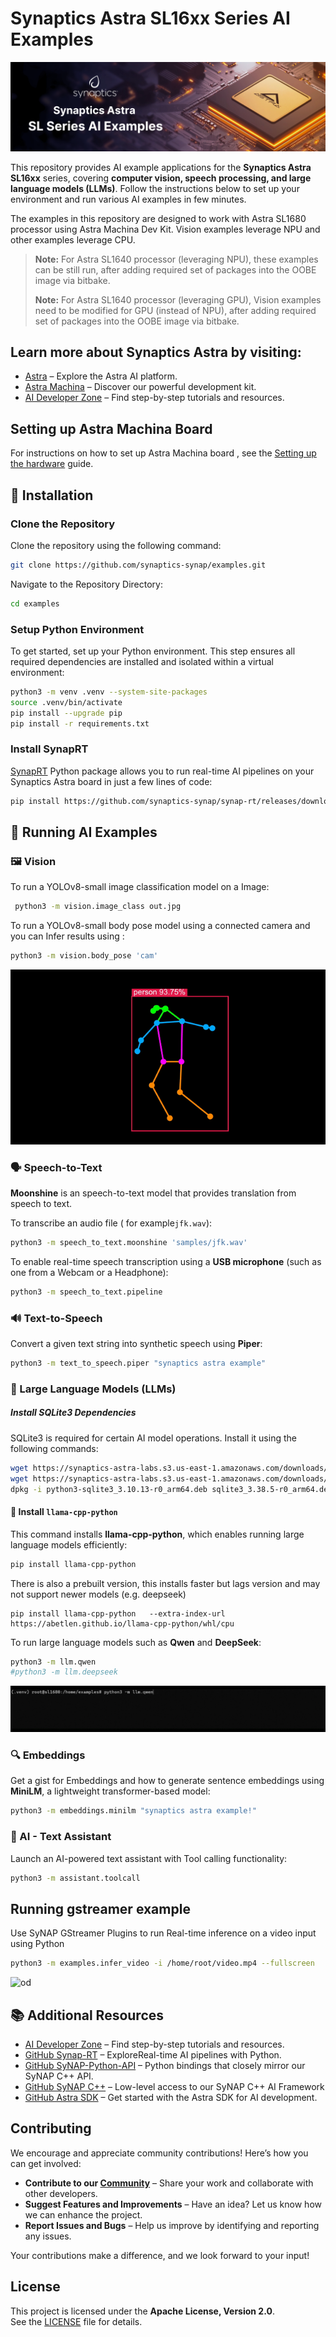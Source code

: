 # Synaptics Astra SL16xx Series AI Examples

![home](/samples/home.png)

This repository provides AI example applications for the **Synaptics Astra SL16xx** series, covering **computer vision, speech processing, and large language models (LLMs)**. Follow the instructions below to set up your environment and run various AI examples in few minutes.

The examples in this repository are designed to work with Astra SL1680 processor using Astra Machina Dev Kit. Vision examples leverage NPU and other examples leverage CPU.

> **Note:** For Astra SL1640 processor (leveraging NPU), these examples can be still run, after adding required set of packages into the OOBE image via bitbake.
> 
> **Note:** For Astra SL1640 processor (leveraging GPU), Vision examples need to be modified for GPU (instead of NPU), after adding required set of packages into the OOBE image via bitbake.


## Learn more about Synaptics Astra by visiting:

- [Astra](https://www.synaptics.com/products/embedded-processors) – Explore the Astra AI platform.
- [Astra Machina](https://www.synaptics.com/products/embedded-processors/astra-machina-foundation-series) – Discover our powerful development kit.
- [AI Developer Zone](https://developer.synaptics.com/) – Find step-by-step tutorials and resources.


## Setting up Astra Machina Board
For instructions on how to set up Astra Machina board , see the  [Setting up the hardware](https://synaptics-astra.github.io/doc/v/1.5.0/quickstart/hw_setup.html)  guide.


## 🔧 Installation
 

### Clone the Repository

Clone the repository using the following command:

```bash
git clone https://github.com/synaptics-synap/examples.git
```
Navigate to the Repository Directory:

```bash
cd examples
```

### Setup Python Environment

To get started, set up your Python environment. This step ensures all required dependencies are installed and isolated within a virtual environment:

```bash
python3 -m venv .venv --system-site-packages
source .venv/bin/activate
pip install --upgrade pip
pip install -r requirements.txt
```

### Install SynapRT 
[SynapRT](https://github.com/synaptics-synap/synap-rt) Python package allows you to run real-time AI pipelines on your Synaptics Astra board in just a few lines of code:

```bash
pip install https://github.com/synaptics-synap/synap-rt/releases/download/v0.0.1-preview/synap_rt-0.0.1-py3-none-any.whl
```

## 🎯 Running AI Examples

### 🖼️ Vision
To run a YOLOv8-small  image classification model on a Image:
```bash
 python3 -m vision.image_class out.jpg
```

To run a YOLOv8-small body pose model using a connected camera and you can Infer results using :
```bash
python3 -m vision.body_pose 'cam'
```
![bodypose](/samples/body-pose.gif)


 

### 🗣️ Speech-to-Text

**Moonshine** is an speech-to-text model that provides translation from speech to text.

To transcribe an audio file ( for example`jfk.wav`):
```bash
python3 -m speech_to_text.moonshine 'samples/jfk.wav'
```

To enable real-time speech transcription using a **USB microphone** (such as one from a Webcam or a Headphone):
```bash
python3 -m speech_to_text.pipeline
```

 

### 🔊 Text-to-Speech
Convert a given text string into synthetic speech using **Piper**:
```bash
python3 -m text_to_speech.piper "synaptics astra example"
```

### 🚀 Large Language Models (LLMs)


##### Install SQLite3 Dependencies
SQLite3 is required for certain AI model operations. Install it using the following commands:
```bash
wget https://synaptics-astra-labs.s3.us-east-1.amazonaws.com/downloads/sqlite3_3.38.5-r0_arm64.deb
wget https://synaptics-astra-labs.s3.us-east-1.amazonaws.com/downloads/python3-sqlite3_3.10.13-r0_arm64.deb
dpkg -i python3-sqlite3_3.10.13-r0_arm64.deb sqlite3_3.38.5-r0_arm64.deb
```

#### 🦙 Install `llama-cpp-python`

This command installs **llama-cpp-python**, which enables running large language models efficiently:
```bash
pip install llama-cpp-python
```

There is also a prebuilt version, this installs faster but lags version and may not support newer models (e.g. deepseek)
```
pip install llama-cpp-python   --extra-index-url https://abetlen.github.io/llama-cpp-python/whl/cpu
```

To run large language models such as **Qwen** and **DeepSeek**:

```bash
python3 -m llm.qwen
#python3 -m llm.deepseek
```
![qwen](/samples/qwen.gif)

### 🔍 Embeddings
Get a gist for Embeddings and how to generate sentence embeddings using **MiniLM**, a lightweight transformer-based model:
```bash
python3 -m embeddings.minilm "synaptics astra example!"
```

 
### 🤖 AI - Text Assistant
Launch an AI-powered text assistant with Tool calling functionality:
```bash
python3 -m assistant.toolcall
```

 
## Running gstreamer example
Use SyNAP GStreamer Plugins to run Real-time inference on a video input using Python

```bash
python3 -m examples.infer_video -i /home/root/video.mp4 --fullscreen
```

![od](/samples/od.gif)


## 📚 Additional Resources

- [AI Developer Zone](https://developer.synaptics.com/) – Find step-by-step tutorials and resources.
- [GitHub Synap-RT](https://github.com/synaptics-synap/synap-rt) – ExploreReal-time AI pipelines with Python.
- [GitHub SyNAP-Python-API](https://github.com/synaptics-synap/synap-python) – Python bindings that closely mirror our SyNAP C++ API.
- [GitHub SyNAP C++](https://github.com/synaptics-astra/synap-framework) – Low-level access to our SyNAP C++ AI Framework
- [GitHub Astra SDK](https://github.com/synaptics-astra) – Get started with the Astra SDK for AI development.

## Contributing

We encourage and appreciate community contributions! Here’s how you can get involved:

- **Contribute to our [Community](./community)** – Share your work and collaborate with other developers.
- **Suggest Features and Improvements** – Have an idea? Let us know how we can enhance the project.
- **Report Issues and Bugs** – Help us improve by identifying and reporting any issues.

Your contributions make a difference, and we look forward to your input!

## License

This project is licensed under the **Apache License, Version 2.0**.  
See the [LICENSE](./LICENSE) file for details.
